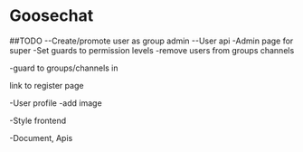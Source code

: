 # Goosechat

##TODO
--Create/promote user as group admin
--User api
-Admin page for super
-Set guards to permission levels
-remove users from groups channels

-guard to groups/channels in

link to register page

-User profile
-add image

-Style frontend

-Document, Apis
